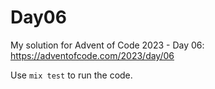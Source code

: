 # Day06

My solution for Advent of Code 2023 - Day 06: https://adventofcode.com/2023/day/06

Use `mix test` to run the code.

